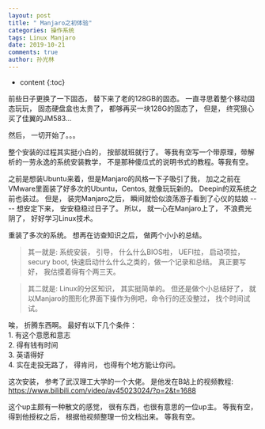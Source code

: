 ```yaml
---
layout: post
title: " Manjaro之初体验"
categories: 操作系统
tags: Linux Manjaro
date: 2019-10-21
comments: true
author: 孙光林
---
```


* content
{:toc}

前些日子更换了一下固态， 替下来了老的128GB的固态。 一直寻思着整个移动固态玩玩， 固态硬盘盒也太贵了， 都够再买一块128G的固态了， 但是， 终究狠心买了佳翼的JM583...

然后， 一切开始了。。。





整个安装的过程其实挺小白的， 按部就班就行了。 等我有空写一个带原理，带解析的一劳永逸的系统安装教学， 不是那种傻瓜式的说明书式的教程。等我有空。

之前是想装Ubuntu来着，但是Manjaro的风格一下子吸引了我， 加之之前在
VMware里面装了好多次的Ubuntu，Centos, 就像玩玩新的。 Deepin的双系统之前也装过。 但是， 装完Manjaro之后， 瞬间就恰似浪荡游子看到了心仪的姑娘 ---- 想安定下来， 安安稳稳过日子了。 所以， 就一心在Manjaro上了， 不浪费光阴了， 好好学习Linux技术。 

重装了多次的系统。 想再在访查知识之后， 做两个小小的总结。   
>其一就是: 系统安装， 引导， 什么什么BIOS啦， UEFI拉， 启动项拉，
secury boot, 快速启动什么什么之类的，做一个记录和总结。 真正要写好， 我估摸着得有个两三天。 

>其二就是: Linux的分区知识， 其实挺简单的。 但还是做个小总结好了， 就以Manjaro的图形化界面下操作为例吧，命令行的还没整过， 找个时间试试。 

唉， 折腾东西啊。 最好有以下几个条件：   
    1. 有这个意愿和意志  
    2. 得有钱有时间  
    3. 英语得好   
    4. 实在走投无路了， 得肯问， 也得有个地方能让你问。 

这次安装， 参考了武汉理工大学的一个大佬。 是他发在B站上的视频教程:
<a href="https://www.bilibili.com/video/av45023024/?p=2&t=1688" _blank:target>https://www.bilibili.com/video/av45023024/?p=2&t=1688</a>

这个up主颇有一种散文的感觉， 很有东西，也很有意思的一位up主。 等我有空， 得到他授权之后， 根据他视频整理一份文档出来。 等我有空。 
